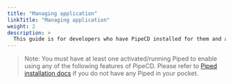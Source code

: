 ```yaml
---
title: "Managing application"
linkTitle: "Managing application"
weight: 2
description: >
  This guide is for developers who have PipeCD installed for them and are using PipeCD to deploy their applications.
---
```


> Note: You must have at least one activated/running Piped to enable using any of the following features of PipeCD. Please refer to [Piped installation docs](/docs/operator-manual/piped/installation/) if you do not have any Piped in your pocket.
